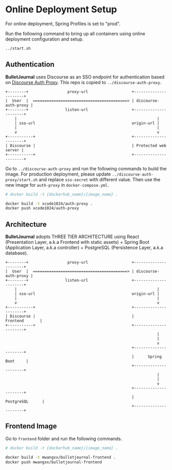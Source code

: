 # Online Deployment Setup

For online deployment, Spring Profiles is set to "prod".

Run the following command to bring up all containers using online deployment configuration and setup.

```bash
../start.sh
```

## Authentication

<b>BulletJournal</b> uses Discourse as an SSO endpoint for authentication based on [Discourse Auth Proxy](https://github.com/discourse/discourse-auth-proxy). This repo is copied to `../discourse-auth-proxy`.

```
+--------+                 proxy-url                   +----------------------+
|  User  |  =========================================> | discourse-auth-proxy |
+--------+                listen-url                   +----------------------+
    |                                                             |
    | sso-url                                          origin-url |
    |                                                             |
    v                                                             v
+-----------+                                          +----------------------+
| Discourse |                                          | Protected web server |
+-----------+                                          +----------------------+
```

Go to `../discourse-auth-proxy` and run the following commands to build the image.
For production deployment, please update `../discourse-auth-proxy/start.sh` and replace `sso-secret` with different value.
Then use the new image for `auth-proxy` in `docker-compose.yml`.

```bash
# docker build -t {dockerhub_name}/{image_name} .

docker build -t xcode1024/auth-proxy .
docker push xcode1024/auth-proxy
```

## Architecture

<b>BulletJournal</b> adopts THREE TIER ARCHITECTURE using React (Presentation Layer, a.k.a Frontend with static assets) + Spring Boot (Application Layer, a.k.a controller) + PostgreSQL (Persistence Layer, a.k.a database).

```
+--------+                 proxy-url                   +----------------------+
|  User  |  =========================================> | discourse-auth-proxy |
+--------+                listen-url                   +----------------------+
    |                                                             |
    | sso-url                                          origin-url |
    |                                                             |
    v                                                             v
+-----------+                                          +----------------------+
| Discourse |                                          |       Frontend       |
+-----------+                                          +----------------------+
                                                                  |
                                                                  |
                                                                  v
                                                       +----------------------+
                                                       |      Spring Boot     |
                                                       +----------------------+
                                                                  |
                                                                  |
                                                                  v
                                                       +----------------------+
                                                       |      PostgreSQL      |
                                                       +----------------------+
```

## Frontend Image

Go to `frontend` folder and run the following commands.
```bash
# docker build -t {dockerhub_name}/{image_name} .

docker build -t mwangxx/bulletjournal-frontend .
docker push mwangxx/bulletjournal-frontend
```